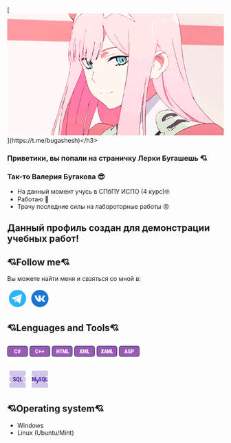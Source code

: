 <hs align="center">[![Header](https://github.com/bugashesh/bugashesh/blob/main/assets/Animated%20gif%20about%20gif%20in%20ANIME%20%E2%98%86%EF%BE%90(o_%EF%BD%A5%CF%89%EF%BD%A5)%EF%BE%89%20by%20%F0%9F%A6%8A.gif)](https://t.me/bugashesh)</h3>

<h3>Приветики, вы попали на страничку Лерки Бугашешь 💘</h3>
<h3>Так-то Валерия Бугакова 😎</h3>

- На данный момент учусь в СПбПУ ИСПО (4 курс)🤓
- Работаю 🤧
- Трачу последние силы на лабороторные работы 😡
<h2>Данный профиль создан для демонстрации учебных работ!</h2>

## 💘Follow me💘

Вы можете найти меня и свзяться со мной в:

[![Telegram](https://github.com/bugashesh/bugashesh/blob/main/assets/icons8-%D1%82%D0%B5%D0%BB%D0%B5%D0%B3%D1%80%D0%B0%D0%BC%D0%BC%D0%B0-app-48.png)](https://t.me/bugashesh)
[![VK](https://github.com/bugashesh/bugashesh/blob/main/assets/icons8-vk-%D0%B2-%D0%BA%D1%80%D1%83%D0%B3%D0%B5-48.png)](https://vk.com/kyeteli)

## 💘Lenguages and Tools💘
![Sharp](https://github.com/bugashesh/bugashesh/blob/main/assets/icons8-cs-48.png)
![Plus](https://github.com/bugashesh/bugashesh/blob/main/assets/icons8-%D1%81%2B%2B-48.png)
![HTML](https://github.com/bugashesh/bugashesh/blob/main/assets/icons8-html-48.png)
![XML](https://github.com/bugashesh/bugashesh/blob/main/assets/icons8-xml-48.png)
![XAML](https://github.com/bugashesh/bugashesh/blob/main/assets/icons8-xaml-48.png)
![ASP](https://github.com/bugashesh/bugashesh/blob/main/assets/icons8-asp-48.png)

![SQL](https://github.com/bugashesh/bugashesh/blob/main/assets/icons8-sql-48.png)
![MySQL](https://github.com/bugashesh/bugashesh/blob/main/assets/icons8-mysql-48.png)

## 💘Operating system💘
- Windows
- Linux (Ubuntu/Mint)
